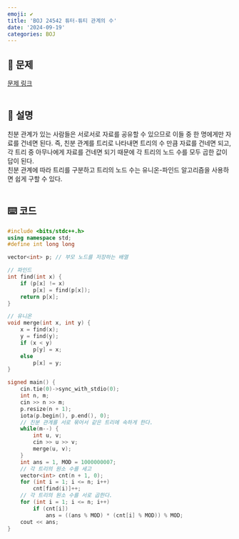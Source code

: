 ```yaml
---
emoji: ✔️
title: 'BOJ 24542 튜터-튜티 관계의 수'
date: '2024-09-19'
categories: BOJ
---
```

## 📝 문제
<a href="https://boj.kr/24542" target="_blank">문제 링크</a>
<br/><br/>

## 📖 설명
친분 관계가 있는 사람들은 서로서로 자료를 공유할 수 있으므로 이들 중 한 명에게만 자료를 건네면 된다. 즉, 친분 관계를 트리로 나타내면 트리의 수 만큼 자료를 건네면 되고, 각 트리 중 아무나에게 자료를 건네면 되기 때문에 각 트리의 노드 수를 모두 곱한 값이 답이 된다.  
친분 관계에 따라 트리를 구분하고 트리의 노드 수는 유니온-파인드 알고리즘을 사용하면 쉽게 구할 수 있다.
<br/><br/>

## ⌨️ 코드
```cpp
#include <bits/stdc++.h>
using namespace std;
#define int long long

vector<int> p; // 부모 노드를 저장하는 배열

// 파인드
int find(int x) {
    if (p[x] != x)
        p[x] = find(p[x]);
    return p[x];
}

// 유니온
void merge(int x, int y) {
    x = find(x);
    y = find(y);
    if (x < y)
        p[y] = x;
    else
        p[x] = y;
}

signed main() {
    cin.tie(0)->sync_with_stdio(0);
    int n, m;
    cin >> n >> m;
    p.resize(n + 1);
    iota(p.begin(), p.end(), 0);
    // 친분 관계를 서로 묶어서 같은 트리에 속하게 한다.
    while(m--) {
        int u, v;
        cin >> u >> v;
        merge(u, v);
    }
    int ans = 1, MOD = 1000000007;
    // 각 트리의 원소 수를 세고
    vector<int> cnt(n + 1, 0);
    for (int i = 1; i <= n; i++)
        cnt[find(i)]++;
    // 각 트리의 원소 수를 서로 곱한다.
    for (int i = 1; i <= n; i++)
        if (cnt[i])
            ans = ((ans % MOD) * (cnt[i] % MOD)) % MOD;
    cout << ans;
}
```

```toc
```